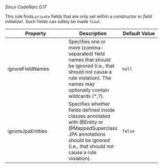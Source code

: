 *Since CodeNarc 0.17*

This rule finds `private` fields that are only set within a
*constructor* or *field initializer*. Such fields can safely be made
`final`.

<table>
<colgroup>
<col style="width: 40%" />
<col style="width: 33%" />
<col style="width: 25%" />
</colgroup>
<thead>
<tr>
<th>Property</th>
<th>Description</th>
<th>Default Value</th>
</tr>
</thead>
<tbody>
<tr>
<td>ignoreFieldNames</td>
<td>Specifies one or more (comma-separated) field names that should be
ignored (i.e., that should not cause a rule violation). The names may
optionally contain wildcards (*,?).</td>
<td><code>null</code></td>
</tr>
<tr>
<td>ignoreJpaEntities</td>
<td>Specifies whether fields defined inside classes annotated with <span
class="citation" data-cites="Entity">@Entity</span> or <span
class="citation" data-cites="MappedSuperclass">@MappedSuperclass</span>
JPA annotations should be ignored (i.e., that should not cause a rule
violation).</td>
<td><code>false</code></td>
</tr>
</tbody>
</table>
